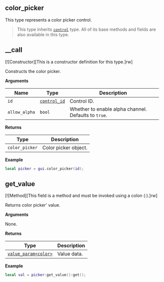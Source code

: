 ## color_picker

This type represents a color picker control.

> This type inherits [`control`](/api/gui/control "This type represents an abstract GUI control.") type. All of its base methods and fields are also available in this type.

## __call

[![Constructor][This is a constructor definition for this type.]rw]

Constructs the color picker.

**Arguments**

| Name | Type | Description |
| ---- | ---- | ----------- |
| `id` | [`control_id`](/api/gui/common-types/control-id "This type represents a control ID.") | Control ID. |
| `allow_alpha` | `bool` | Whether to enable alpha channel. Defaults to `true`. |

**Returns**

| Type | Description |
| ---- | ----------- |
| `color_picker` | Color picker object. |

**Example**

```lua
local picker = gui.color_picker(id);
```

## get_value

[![Method][This field is a method and must be invoked using a colon (:).]rw]

Returns color picker' value.

**Arguments**

None.

**Returns**

| Type | Description |
| ---- | ----------- |
| [`value_param<color>`](/api/gui/control/value-param "This type represents a value data used by some control types.") | Value data. |

**Example**

```lua
local val = picker:get_value():get();
```
